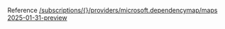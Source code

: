 Reference [/subscriptions/{}/providers/microsoft.dependencymap/maps 2025-01-31-preview](/Resources/mgmt-plane/L3N1YnNjcmlwdGlvbnMve30vcHJvdmlkZXJzL21pY3Jvc29mdC5kZXBlbmRlbmN5bWFwL21hcHM=/2025-01-31-preview.xml)
